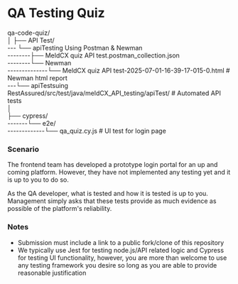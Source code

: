# QA Testing Quiz
qa-code-quiz/<br>
│
├── API Test/<br>
--- └── apiTesting Using Postman & Newman<br>
--------├── MeldCX quiz API test.postman_collection.json<br>
--------└── Newman <br>
--------------└── MeldCX quiz API test-2025-07-01-16-39-17-015-0.html # Newman html report<br>
---└── apiTestsuing RestAssured/src/test/java/meldCX_API_testing/apiTest/ # Automated API tests<br>
│<br>
├── cypress/<br>
-------└── e2e/<br>
 -------------└── qa_quiz.cy.js # UI test for login page<br>
  
### Scenario
The frontend team has developed a prototype login portal for an up and coming platform.
However, they have not implemented any testing yet and it is up to you to do so.

As the QA developer, what is tested and how it is tested is up to you.
Management simply asks that these tests provide as much evidence as possible of the platform's reliability.

### Notes
- Submission must include a link to a public fork/clone of this repository
- We typically use Jest for testing node.js/API related logic and Cypress for testing UI functionality, however, you are more than welcome to use any testing framework you desire so long as you are able to provide reasonable justification

